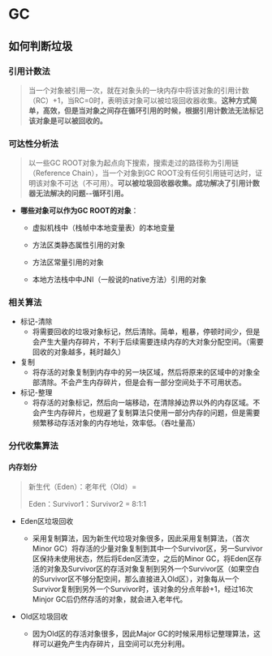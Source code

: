# GC

## 如何判断垃圾

### 引用计数法

> 当一个对象被引用一次，就在对象头的一块内存中将该对象的引用计数（RC）+1，当RC=0时，表明该对象可以被垃圾回收器收集。**这种方式简单，高效，但是当对象之间存在循环引用的时候，根据引用计数法无法标记该对象是可以被回收的。**

### 可达性分析法

> 以一些GC ROOT对象为起点向下搜索，搜索走过的路径称为引用链（Reference Chain），当一个对象到GC ROOT没有任何引用链可达时，证明该对象不可达（不可用）。**可以被垃圾回收器收集。成功解决了引用计数器无法解决的问题--循环引用。**

+ **哪些对象可以作为GC ROOT的对象**：

  + 虚拟机栈中（栈帧中本地变量表）的本地变量

  + 方法区类静态属性引用的对象

  + 方法区常量引用的对象

  + 本地方法栈中中JNI（一般说的native方法）引用的对象

### 相关算法

+ 标记-清除
  + 将需要回收的垃圾对象标记，然后清除。简单，粗暴，停顿时间少，但是会产生大量内存碎片，不利于后续需要连续内存的大对象分配空间。（需要回收的对象越多，耗时越久）
+ 复制
  + 将存活的对象复制到内存中的另一块区域，然后将原来的区域中的对象全部清除。不会产生内存碎片，但是会有一部分空间处于不可用状态。
+ 标记-整理
  + 将存活的对象标记，然后向一端移动，在清除掉边界以外的内存区域。不会产生内存碎片，也规避了复制算法只使用一部分内存的问题，但是需要频繁移动存活对象的内存地址，效率低。（吞吐量高）

### 分代收集算法

#### 内存划分

> 新生代（Eden）：老年代（Old）= 
>
> Eden：Survivor1：Survivor2 = 8:1:1

+ Eden区垃圾回收

  + 采用复制算法，因为新生代垃圾对象很多，因此采用复制算法，（首次Minor GC）将存活的少量对象复制到其中一个Survivor区，另一Survivor区保持未使用状态，然后将Eden区清空，之后的Minor GC，将Eden区存活的对象及Survivor区的存活对象复制到另外一个Survivor区（如果空白的Survivor区不够分配空间，那么直接进入Old区），对象每从一个Survivor复制到另外一个Survivor时，该对象的分点年龄+1，经过16次Minjor GC后仍然存活的对象，就会进入老年代。

+ Old区垃圾回收

  + 因为Old区的存活对象很多，因此Major GC的时候采用标记整理算法，这样可以避免产生内存碎片，且空间可以充分利用。

  